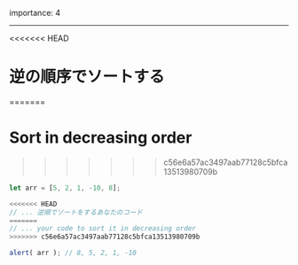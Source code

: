importance: 4

---

<<<<<<< HEAD
# 逆の順序でソートする
=======
# Sort in decreasing order
>>>>>>> c56e6a57ac3497aab77128c5bfca13513980709b

```js
let arr = [5, 2, 1, -10, 8];

<<<<<<< HEAD
// ... 逆順でソートをするあなたのコード
=======
// ... your code to sort it in decreasing order
>>>>>>> c56e6a57ac3497aab77128c5bfca13513980709b

alert( arr ); // 8, 5, 2, 1, -10
```
